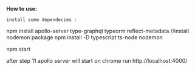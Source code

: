 **How to use:**

```
install some dependecies :

```
npm install apollo-server type-graphql typeorm reflect-metadata
//install nodemon package
npm install -D typescript ts-node nodemon

npm start

after step 11 apollo server will start 
on chrome run http://localhost:4000/
